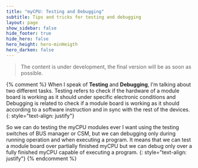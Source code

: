 ```yaml
---
title: "myCPU: Testing and Debugging"
subtitle: Tips and tricks for testing and debugging
layout: page
show_sidebar: false
hide_footer: true
hide_hero: false
hero_height: hero-minHeigth
hero_darken: false
---
```

> The content is under development, the final version will be as soon as possible.

{% comment %}
When I speak of **Testing** and **Debugging**, I’m talking about two different tasks. Testing refers to check if the hardware of a module board is working as it should under specific electronic conditions and Debugging is related to check if a module board is working as it should according to a software instruction and in sync with the rest of the devices.
{: style="text-align: justify"} 

So we can do testing the myCPU modules ever I want using the testing switches of BUS manager or CSM, but we can debugging only during running operation and when executing a program. It means that we can test a module board over partially finished myCPU but we can debug only over a fully finished myCPU capable of executing a program.
{: style="text-align: justify"} 
{% endcomment %}